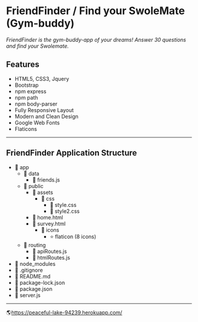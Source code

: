 # FriendFinder / Find your SwoleMate (Gym-buddy)

_FriendFinder is the gym-buddy-app of your dreams! Answer 30 questions and find your Swolemate._ 

## Features
- HTML5, CSS3, Jquery
- Bootstrap
- npm express
- npm path
- npm body-parser
- Fully Responsive Layout
- Modern and Clean Design
- Google Web Fonts
- Flaticons 
----------------------------------------------------------------------------------------------------------------------------------
## FriendFinder Application Structure 

- :file_folder: app
  - :file_folder: data
    - :page_facing_up: friends.js
  - :file_folder: public
    - :file_folder: assets
      - :file_folder: css
        - :page_facing_up: style.css
        - :page_facing_up: style2.css
    - :page_facing_up: home.html
    - :page_facing_up: survey.html
      - :file_folder: icons
        - :star: flaticon (8 icons)
  - :file_folder: routing
    - :page_facing_up: apiRoutes.js
    - :page_facing_up: htmlRoutes.js
- :file_folder: node_modules
- :page_facing_up: .gitignore
- :page_facing_up: README.md
- :page_facing_up: package-lock.json
- :page_facing_up: package.json
- :page_facing_up: server.js

----------------------------------------------------------------------------------------------------------------------------------

:earth_americas:https://peaceful-lake-94239.herokuapp.com/
